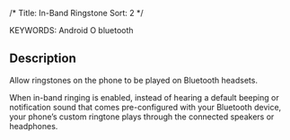 /*
  Title: In-Band Ringstone
  Sort: 2
  */

KEYWORDS: Android O bluetooth

## Description

Allow ringstones on the phone to be played on Bluetooth headsets. 

When in-band ringing is enabled, instead of hearing a default beeping or notification sound that comes pre-configured with your Bluetooth device, your phone’s custom ringtone plays through the connected speakers or headphones.

